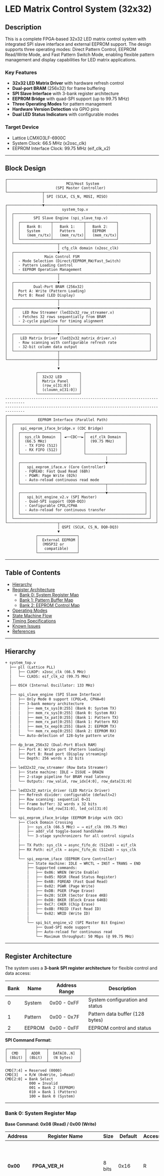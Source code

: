 # LED Matrix Control System (32x32)

## Description
This is a complete FPGA-based 32x32 LED matrix control system with integrated SPI slave interface and external EEPROM support. 
The design supports three operating modes: Direct Pattern Control, EEPROM Read/Write Mode, and Fast Pattern Switch Mode, 
enabling flexible pattern management and display capabilities for LED matrix applications.

### Key Features
- **32x32 LED Matrix Driver** with hardware refresh control
- **Dual-port BRAM** (256x32) for frame buffering
- **SPI Slave Interface** with 3-bank register architecture
- **EEPROM Bridge** with quad-SPI support (up to 99.75 MHz)
- **Three Operating Modes** for pattern management
- **Hardware Version Detection** via GPIO pins
- **Dual LED Status Indicators** with configurable modes

### Target Device
- Lattice LCMXO3LF-6900C
- System Clock: 66.5 MHz (x2osc_clk)
- EEPROM Interface Clock: 99.75 MHz (eif_clk_x2)

---

## Block Design

```
┌────────────────────────────────────────────────────────────────────┐
│                           MCU/Host System                          │
│                      (SPI Master Controller)                       │
└────────────────┬───────────────────────────────────────────────────┘
                 │ SPI (SCLK, CS_N, MOSI, MISO)
                 │
┌────────────────▼───────────────────────────────────────────────────┐
│                         system_top.v                               │
│  ┌──────────────────────────────────────────────────────────────┐  │
│  │         SPI Slave Engine (spi_slave_top.v)                   │  │
│  │  ┌──────────────┬──────────────┬──────────────┐              │  │
│  │  │   Bank 0:    │   Bank 1:    │   Bank 2:    │              │  │
│  │  │   System     │   Pattern    │   EEPROM     │              │  │
│  │  │   (mem_rx/tx)│   (mem_rx/tx)│   (mem_rx/tx)│              │  │
│  │  └──────────────┴──────────────┴──────────────┘              │  │
│  └────────────────────┬─────────────────────────────────────────┘  │
│                       │ cfg_clk domain (x2osc_clk)                 │
│  ┌────────────────────▼─────────────────────────────────────────┐  │
│  │              Main Control FSM                                │  │
│  │  - Mode Selection (Direct/EEPROM_RW/Fast_Switch)             │  │
│  │  - Pattern Loading Control                                   │  │
│  │  - EEPROM Operation Management                               │  │
│  └────────────────────┬─────────────────────────────────────────┘  │
│                       │                                            │
│  ┌────────────────────▼─────────────────────────────────────────┐  │
│  │         Dual-Port BRAM (256x32)                              │  │
│  │  Port A: Write (Pattern Loading)                             │  │
│  │  Port B: Read (LED Display)                                  │  │
│  └────────────────────┬─────────────────────────────────────────┘  │
│                       │                                            │
│  ┌────────────────────▼─────────────────────────────────────────┐  │
│  │    LED Row Streamer (led32x32_row_streamer.v)                │  │
│  │  - Fetches 32 rows sequentially from BRAM                    │  │
│  │  - 2-cycle pipeline for timing alignment                     │  │
│  └────────────────────┬─────────────────────────────────────────┘  │
│                       │                                            │
│  ┌────────────────────▼─────────────────────────────────────────┐  │
│  │   LED Matrix Driver (led32x32_matrix_driver.v)               │  │
│  │  - Row scanning with configurable refresh rate               │  │
│  │  - 32-bit column data output                                 │  │
│  └────────────────────┬─────────────────────────────────────────┘  │
│                       │                                            │
└───────────────────────┼────────────────────────────────────────────┘
                        │
                        ▼
              ┌───────────────────┐
              │  32x32 LED        │
              │  Matrix Panel     │
              │  (row_o[31:0])    │
              │  (cloumn_o[31:0]) │
              └───────────────────┘
-------------------------------------------------------------------------------
-------------------------------------------------------------------------------
┌────────────────────────────────────────────────────────────────────┐
│              EEPROM Interface (Parallel Path)                      │
│  ┌──────────────────────────────────────────────────────────────┐  │
│  │   spi_eeprom_iface_bridge.v (CDC Bridge)                     │  │
│  │  ┌──────────────────┐          ┌──────────────────┐          │  │
│  │  │  sys_clk Domain  │ ◄──CDC──►│  eif_clk Domain  │          │  │
│  │  │  (66.5 MHz)      │          │  (99.75 MHz)     │          │  │
│  │  │  - TX FIFO (512) │          │                  │          │  │
│  │  │  - RX FIFO (512) │          │                  │          │  │
│  │  └──────────────────┘          └──────────────────┘          │  │
│  │                                          │                   │  │
│  │  ┌───────────────────────────────────────▼─────────────────┐ │  │
│  │  │   spi_eeprom_iface.v (Core Controller)                  │ │  │
│  │  │  - FQREAD: Fast Quad Read (6Bh)                         │ │  │
│  │  │  - PGWR: Page Write (02h)                               │ │  │
│  │  │  - Auto-reload continuous read mode                     │ │  │
│  │  └───────────────────────────────────────┬─────────────────┘ │  │
│  │                                          │                   │  │
│  │  ┌───────────────────────────────────────▼─────────────────┐ │  │
│  │  │   spi_bit_engine_v2.v (SPI Master)                      │ │  │
│  │  │  - Quad-SPI support (DQ0-DQ3)                           │ │  │
│  │  │  - Configurable CPOL/CPHA                               │ │  │
│  │  │  - Auto-reload for continuous transfer                  │ │  │
│  │  └─────────────────────────────────────────────────────────┘ │  │
│  └──────────────────────────────────────────────────────────────┘  │
└───────────────────────┬────────────────────────────────────────────┘
                        │ QSPI (SCLK, CS_N, DQ0-DQ3)
                        ▼
              ┌──────────────────┐
              │  External EEPROM │
              │  (M95P32 or      │
              │   compatible)    │
              └──────────────────┘
```

---

## Table of Contents

* [Hierarchy](#hierarchy)
* [Register Architecture](#register-architecture)
  * [Bank 0: System Register Map](#bank-0-system-register-map)
  * [Bank 1: Pattern Buffer Map](#bank-1-pattern-buffer-map)
  * [Bank 2: EEPROM Control Map](#bank-2-eeprom-control-map)
* [Operating Modes](#operating-modes)
* [State Machine Flow](#state-machine-flow)
* [Timing Specifications](#timing-specifications)
* [Known Issues](#known-issues)
* [References](#references)

---

## Hierarchy

```txt
+ system_top.v
  ├── pll (Lattice PLL)
  │   ├── CLKOP: x2osc_clk (66.5 MHz)
  │   └── CLKOS: eif_clk_x2 (99.75 MHz)
  │
  ├── OSCH (Internal Oscillator: 133 MHz)
  │
  ├── spi_slave_engine (SPI Slave Interface)
  │   ├── Only Mode 0 support (CPOL=0, CPHA=0)
  │   ├── 3-bank memory architecture
  │   │   ├── mem_tx_sys[0:255] (Bank 0: System TX)
  │   │   ├── mem_rx_sys[0:255] (Bank 0: System RX)
  │   │   ├── mem_tx_pat[0:255] (Bank 1: Pattern TX)
  │   │   ├── mem_rx_pat[0:255] (Bank 1: Pattern RX)
  │   │   ├── mem_tx_eep[0:255] (Bank 2: EEPROM TX)
  │   │   └── mem_rx_eep[0:255] (Bank 2: EEPROM RX)
  │   └── Auto-detection of 128-byte pattern write
  │
  ├── dp_bram_256x32 (Dual-Port Block RAM)
  │   ├── Port A: Write port (Pattern loading)
  │   ├── Port B: Read port (Display streaming)
  │   └── Depth: 256 words x 32 bits
  │
  ├── led32x32_row_streamer (Row Data Streamer)
  │   ├── State machine: IDLE → ISSUE → DRAIN
  │   ├── 2-stage pipeline for BRAM read latency
  │   └── Outputs: row_valid, row_idx[4:0], row_data[31:0]
  │
  ├── led32x32_matrix_driver (LED Matrix Driver)
  │   ├── Refresh divider: configurable (default=2)
  │   ├── Row scanning: sequential 0→31
  │   ├── Frame buffer: 32 words x 32 bits
  │   └── Outputs: led_row[31:0], led_col[31:0]
  │
  └── spi_eeprom_iface_bridge (EEPROM Bridge with CDC)
      ├── Clock Domain Crossing
      │   ├── sys_clk (66.5 MHz) ← → eif_clk (99.75 MHz)
      │   ├── addr_vld toggle-based handshake
      │   └── 3-stage synchronizers for all control signals
      │
      ├── TX Path: sys_clk → async_fifo_dc (512x8) → eif_clk
      ├── RX Path: eif_clk → async_fifo_dc (512x8) → sys_clk
      │
      └── spi_eeprom_iface (EEPROM Core Controller)
          ├── State machine: IDLE → WRCTL → INST → TRANS → END
          ├── Supported commands:
          │   ├── 0x06: WREN (Write Enable)
          │   ├── 0x05: RDSR (Read Status Register)
          │   ├── 0x6B: FQREAD (Fast Quad Read)
          │   ├── 0x02: PGWR (Page Write)
          │   ├── 0xDB: PGER (Page Erase)
          │   ├── 0x20: SCER (Sector Erase 4KB)
          │   ├── 0xD8: BKER (Block Erase 64KB)
          │   ├── 0xC7: CHER (Chip Erase)
          │   ├── 0x8B: FRDID (Fast Read ID)
          │   └── 0x82: WRID (Write ID)
          │
          └── spi_bit_engine_v2 (SPI Master Bit Engine)
              ├── Quad-SPI mode support
              ├── Auto-reload for continuous read
              └── Maximum throughput: 50 Mbps (@ 99.75 MHz)
```

---

## Register Architecture

The system uses a **3-bank SPI register architecture** for flexible control and data access:

| Bank | Name | Address Range | Description |
|------|------|---------------|-------------|
| 0 | System | 0x00 - 0xFF | System configuration and status |
| 1 | Pattern | 0x00 - 0x7F | Pattern data buffer (128 bytes) |
| 2 | EEPROM | 0x00 - 0xFF | EEPROM control and status |

**SPI Command Format:**
```
┌────────┬─────────┬──────────────┐
│  CMD   │  ADDR   │  DATA[0..N]  │
│ (8bit) │ (8bit)  │  (N bytes)   │
└────────┴─────────┴──────────────┘

CMD[7:4] = Reserved (0000)
CMD[3]   = R/W (0=Write, 1=Read)
CMD[2:0] = Bank Select
           000 = Invalid
           001 = Bank 2 (EEPROM)
           010 = Bank 1 (Pattern)
           100 = Bank 0 (System)
```

---

### Bank 0: System Register Map

**Base Command: 0x08 (Read) / 0x00 (Write)**

| Address | Register Name | Size | Default | Access | Description |
|---------|---------------|------|---------|--------|-------------|
| **0x00** | **FPGA_VER_H** | 8 bits | 0x16 | R | **FPGA Version High Byte**<br>• [7:4] Version Major (1)<br>• [3:0] Version Minor (6)<br>Example: 0x16 = Version 1.6 |
| **0x01** | **FPGA_VER_L** | 8 bits | 0x8D | R | **FPGA Version Low Byte**<br>• [7:4] Patch Version (8)<br>• [3:0] Build Number (D)<br>Example: 0x8D = Patch 8, Build 13 |
| **0x02** | **HW_VERSION** | 8 bits | Dynamic | R | **Hardware Version (Board Detection)**<br>• [7] Reserved (0)<br>• [6:4] HW_L2[2:0] (Antenna Version)<br>• [3:0] HW_L1[3:0] (FPGA Board Version)<br>*Read from GPIO pins HW_L2_i and HW_L1_i* |
| **0x03** | **RIS_FREQUENCY_INFO** | 8 bits | Dynamic | R | **Module Frequency Information**<br>• [7:4] Reserved (0)<br>• [3:0] Frequency Code:<br>&nbsp;&nbsp;- 0x0 = 28G<br>&nbsp;&nbsp;- 0x1 = 4G7<br>&nbsp;&nbsp;- 0x2 = 3G5<br>&nbsp;&nbsp;- 0x3 = Special<br>*Read from GPIO pins HW_Frequency_i[3:0]* |
| **0x04** | **LED_CONTROL** | 8 bits | 0x00 | R/W | **LED Status Control**<br>• [7:2] Reserved<br>• [1] LED1 Control (gpio_LED[1])<br>• [0] LED0 Control (gpio_LED[0])<br>**Mode Effects:**<br>• 0x00: Idle (LED0=ON, LED1=OFF)<br>• 0x01: Find me (Both blink @ 0.5s)<br>• 0x02: Update in progress (LED0 blinks)<br>• 0x03: System error (LED1=ON, LED0=OFF) |
| **0x05** | **PATTERN_CONTROL_MODE** | 8 bits | 0x00 | R/W | **Pattern Control Mode Selection**<br>• [7:2] Reserved<br>• [1:0] Operating Mode:<br>&nbsp;&nbsp;**0x00:** Direct control mode<br>&nbsp;&nbsp;&nbsp;&nbsp;(pattern buffer → BRAM → display)<br>&nbsp;&nbsp;**0x01:** EEPROM R/W mode<br>&nbsp;&nbsp;&nbsp;&nbsp;(controlled by Bank 2 registers)<br>&nbsp;&nbsp;**0x02:** Fast pattern switch mode<br>&nbsp;&nbsp;&nbsp;&nbsp;(EEPROM → BRAM → display) |
| **0x06** | **STATUS** | 8 bits | 0x00 | R | **System and Pattern Status**<br>• [7:2] Reserved<br>• [1] System Status<br>&nbsp;&nbsp;- 0 = Normal<br>&nbsp;&nbsp;- 1 = Error (show via LED)<br>• [0] Pattern Status<br>&nbsp;&nbsp;- 0 = Normal (update done)<br>&nbsp;&nbsp;- 1 = Busy (update in progress) |
| **0x07 - 0xEF** | **RESERVED** | - | 0x00 | - | Reserved for future use |
| **0xF0** | **FAST_SWITCH_ID_L** | 8 bits | 0x00 | R/W | **Fast Pattern Switch ID Low Byte [7:0]**<br>Used in MODE_FAST_SWITCH (0x02)<br>Combined with 0xF1 to form 16-bit pattern ID |
| **0xF1** | **FAST_SWITCH_ID_H** | 8 bits | 0x00 | R/W | **Fast Pattern Switch ID High Byte [15:8]**<br>Pattern EEPROM Address = {ID_H, ID_L, 7'b0}<br>Max patterns: 65536 (128-byte each) |


---

### Bank 1: Pattern Buffer Map

**Base Command: 0x04 (Read) / 0x00 (Write)**

| Address | Register Name | Size | Default | Access | Description |
|---------|---------------|------|---------|--------|-------------|
| **0x00** | **PATTERN_BYTE_0** | 8 bits | 0x00 | R/W | **Pattern Data Byte 0**<br>Row 0, Column bits [7:0] |
| **0x01** | **PATTERN_BYTE_1** | 8 bits | 0x00 | R/W | **Pattern Data Byte 1**<br>Row 0, Column bits [15:8] |
| **0x02** | **PATTERN_BYTE_2** | 8 bits | 0x00 | R/W | **Pattern Data Byte 2**<br>Row 0, Column bits [23:16] |
| **0x03** | **PATTERN_BYTE_3** | 8 bits | 0x00 | R/W | **Pattern Data Byte 3**<br>Row 0, Column bits [31:24] |
| **0x04 - 0x7C** | **PATTERN_BYTE_4 - 124** | 8 bits | 0x00 | R/W | **Pattern continues...**<br>128 bytes total (32 rows × 4 bytes) |
| **0x7D** | **PATTERN_BYTE_125** | 8 bits | 0x00 | R/W | **Pattern Data Byte 125**<br>Row 31, Column bits [7:0] |
| **0x7E** | **PATTERN_BYTE_126** | 8 bits | 0x00 | R/W | **Pattern Data Byte 126**<br>Row 31, Column bits [15:8] |
| **0x7F** | **PATTERN_BYTE_127** | 8 bits | 0x00 | R/W | **Pattern Data Byte 127**<br>Row 31, Column bits [31:24] |


**Pattern Memory Layout:**
```
BRAM Address (8-bit):
┌───────────┬──────────────┐
│ [7:5]     │ [4:0]        │
│ Frame Sel │ Row Index    │
└───────────┴──────────────┘

BRAM Data (32-bit):
┌───────────┬──────────┬─────────┬─────────┐
│ Byte 3    │ Byte 2   │ Byte 1  │ Byte 0  │
│ Col[31:24] Col[23:16] Col[15:8] Col[7:0] │
└───────────┴──────────┴─────────┴─────────┘
```

---

### Bank 2: EEPROM Control Map

**Base Command: 0x02 (Read) / 0x00 (Write)**

| Address | Register Name | Size | Default | Access | Description |
|---------|---------------|------|---------|--------|-------------|
| **0x00** | **EEPROM_PATTERN_ID_L** | 8 bits | 0x00 | R/W | **EEPROM Pattern ID Low Byte [7:0]**<br>Used in EEPROM_RW mode (0x01)<br>Pattern address pointer in EEPROM |
| **0x01** | **EEPROM_PATTERN_ID_H** | 8 bits | 0x00 | R/W | **EEPROM Pattern ID High Byte [15:8]**<br>EEPROM Address = {0x00, ID_H, ID_L, 7'b0}<br>Supports up to 65536 patterns (16-bit address) |
| **0x02** | **EEPROM_OPERATION_MODE** | 8 bits | 0x00 | W | **EEPROM Operation Control**<br>• [7:2] Reserved<br>• [1:0] Operation Mode:<br>&nbsp;&nbsp;**0x00:** No operation<br>&nbsp;&nbsp;**0x01:** Write 128 bytes (Pattern Buffer → EEPROM)<br>&nbsp;&nbsp;**0x02:** Read 128 bytes (EEPROM → Pattern Buffer)<br>&nbsp;&nbsp;**0x03:** Write 128 bytes to ID page<br>&nbsp;&nbsp;**0x04:** Read 128 bytes from ID page<br>*Self-clearing after operation starts* |
| **0x03** | **EEPROM_ERASE_CONTROL** | 8 bits | 0x00 | W | **EEPROM Erase Control**<br>• [7:3] Reserved<br>• [2:1] Erase Type:<br>&nbsp;&nbsp;**00:** Chip Erase (entire EEPROM)<br>&nbsp;&nbsp;**01:** Page Erase (256 bytes at ID address)<br>&nbsp;&nbsp;**10:** Sector Erase (4KB at ID address)<br>&nbsp;&nbsp;**11:** Block Erase (64KB at ID address)<br>• [0] Erase Start (pulse trigger)<br>&nbsp;&nbsp;0→1 transition starts erase operation |
| **0x04** | **EEPROM_STATUS** | 8 bits | 0x0F | R | **EEPROM Operation Status**<br>• [7:4] Reserved<br>• [3] **Write Done**<br>&nbsp;&nbsp;0 = Write in progress<br>&nbsp;&nbsp;1 = Write completed<br>• [2] **Read Done**<br>&nbsp;&nbsp;0 = Read in progress<br>&nbsp;&nbsp;1 = Read completed<br>• [1] **Program Done**<br>&nbsp;&nbsp;0 = Programming in progress<br>&nbsp;&nbsp;1 = Programming completed<br>• [0] **Erase Done**<br>&nbsp;&nbsp;0 = Erase in progress<br>&nbsp;&nbsp;1 = Erase completed<br>*Default 0x0F = All idle/completed* |


---

## Operating Modes

### Mode 0: Direct Control Mode (0x00)
**Description:** Pattern data is directly written to Bank 1, then automatically loaded to BRAM and displayed on LED matrix.

**Sequence:**
```
1. MCU writes to Bank 0, Addr 0x05 = 0x00 (Set Direct Mode)
2. MCU writes 128 bytes to Bank 1, Addr 0x00-0x7F
   → Writing to 0x00 triggers pattern reception mode
   → After 128 bytes → pat_rx_128_done pulse
3. FPGA automatically:
   - Loads pattern from mem_rx_pat to BRAM (4 bytes at a time)
   - Starts LED display when loading completes
   - Sets led_enable = 1, disp_gate = 1
```

**Timing:**
- Pattern loading: ~128 clock cycles (@ 66.5 MHz ≈ 1.9 µs)
- Display refresh: Configurable (default: 16 clocks per row)

---

### Mode 1: EEPROM Read/Write Mode (0x01)
**Description:** Bi-directional data transfer between EEPROM and pattern buffer.

**Write Sequence (Pattern → EEPROM):**
```
1. MCU writes to Bank 0, Addr 0x05 = 0x01 (Set EEPROM_RW Mode)
2. MCU writes 128 bytes to Bank 1, Addr 0x00-0x7F
3. MCU sets Bank 2, Addr 0x00-0x01 = Pattern ID (e.g., 0x0000)
4. MCU writes to Bank 2, Addr 0x02 = 0x01 (Trigger Write)
5. FPGA:
   - Reads pattern from mem_rx_pat
   - Writes to EEPROM at address {0x00, ID_H, ID_L, 7'b0}
   - Sets Status[3] = 0 during write, = 1 when done
6. MCU polls Bank 2, Addr 0x04 until Status[3] = 1
```

**Read Sequence (EEPROM → Pattern):**
```
1. MCU writes to Bank 0, Addr 0x05 = 0x01
2. MCU sets Bank 2, Addr 0x00-0x01 = Pattern ID
3. MCU writes to Bank 2, Addr 0x02 = 0x02 (Trigger Read)
4. FPGA:
   - Reads 128 bytes from EEPROM using FQREAD (0x6B)
   - Writes to mem_tx_pat (for MCU readback)
   - Does NOT load to BRAM (display unchanged)
   - Sets Status[2] = 0 during read, = 1 when done
5. MCU polls Bank 2, Addr 0x04 until Status[2] = 1
6. MCU reads back pattern from Bank 1, Addr 0x00-0x7F
```

---

### Mode 2: Fast Pattern Switch Mode (0x02)
**Description:** Rapidly switch displayed patterns from EEPROM without MCU intervention.

**Sequence:**
```
1. MCU writes to Bank 0, Addr 0x05 = 0x02 (Set Fast Switch Mode)
2. MCU writes to Bank 0, Addr 0xF0-0xF1 = Pattern ID
   → Immediately triggers EEPROM read operation
3. FPGA automatically:
   - Reads 128 bytes from EEPROM at {0x00, ID_H, ID_L, 7'b0}
   - Loads directly to BRAM (4 bytes at a time)
   - Updates LED display when loading completes
   - Clears pat_rx_128_done flag
4. Pattern switch complete
```

**Performance:**
- EEPROM read: ~256 µs (@ 99.75 MHz QSPI, 50 Mbps effective)
- BRAM loading: ~1.9 µs (@ 66.5 MHz)
- Total switch time: <300 µs

**Use Case:** Real-time pattern animation, user interface updates

---

## State Machine Flow

### Main Control FSM (system_top.v)

```
                                    ┌──────────┐
                                    │  IDLE    │◄───────────────┐
                                    └────┬─────┘                │
                                         │ pat_auto_pend        │
                                         │                      │
                                    ┌────▼────────┐             │
                                    │ READ_MODE   │             │
                                    │ (0x05 reg)  │             │
                                    └────┬────────┘             │
                                         │                      │
                    ┌────────────────────┼──────────────────┐   │
                    │                    │                  │   │
         Mode=0x00  │         Mode=0x01  │       Mode=0x02  │   │
                    │                    │                  │   │
        ┌───────────▼─┐     ┌────────────▼──┐   ┌───────────▼─┐ │
        │ PAT_BYTE0-3 │     │  EEP_OP       │   │ FAST_ID_L/H │ │
        │ (mem_rx_pat)│     │  (Read 0x02)  │   │ (0xF0/0xF1) │ │
        └───────┬─────┘     └───────┬───────┘   └──────┬──────┘ │
                │                   │                  │        │
                │         ┌─────────┴─────────┐        │        │
                │         │                   │        │        │
                │    Op=0x01            Op=0x02        │        │
                │    WRITE              READ           │        │
                │         │                   │        │        │
                │    ┌────▼────┐         ┌────▼────┐   │        │
                │    │EEP_WR   │         │EEP_RD   │   │        │
                │    │_START   │         │_DATA    │   │        │
                │    └────┬────┘         └────┬────┘   │        │
                │         │                   │        │        │
                │         └─────────┬─────────┘        │        │
                │                   │                  │        │
                └───────────────────┴──────────────────┘        │
                                    │                           │
                            ┌───────▼────────┐                  │
                            │  PAT_DONE      │                  │
                            │ - Load to BRAM │──────────────────┘
                            │ - Start display│
                            └────────────────┘
```

**State Descriptions:**

| State | Function | Next State Trigger |
|-------|----------|-------------------|
| ST_IDLE | Wait for pattern trigger | pat_auto_pend=1 or erase_auto_pend=1 |
| ST_READ_MODE | Read mode register (0x05) | cfg_pipe_valid=0 |
| ST_FAST_ID_L/H | Read fast switch ID | cfg_pipe_valid=0 |
| ST_EEP_OP | Read EEPROM operation (0x02) | cfg_pipe_valid=0 |
| ST_EEP_ID_L/H | Read EEPROM pattern ID | cfg_pipe_valid=0 |
| ST_PAT_BYTE0-3 | Load 4 bytes from PAT/EEPROM | eif_rvalid or cfg_pipe_valid |
| ST_PAT_DONE | Start LED display | 1 cycle → ST_IDLE |
| ST_EEP_WR_START | Write to EEPROM | wr_cnt = data_len → ST_IDLE |
| ST_EEP_RD_DATA | Read from EEPROM | pat_src_index = 128 → ST_IDLE |
| ST_ERASE_CTRL/ID | Erase operation | cfg_pipe_valid=0 |

---

### EEPROM Interface FSM (spi_eeprom_iface.v)

```
    ┌─────────────┐
    │   ST_IDLE   │◄──────────────────┐
    └──────┬──────┘                   │
           │ addr_vld=1               │
           ├─────────┬────────────┐   │
           │         │            │   │
       WR=1│     RD=1│     ERASE=1│   │
           │         │            │   │
    ┌──────▼──┐ ┌────▼────┐  ┌────▼────┐
    │ WRCTL   │ │ QDDMY   │  │ WRCTL   │
    │ (WREN)  │ │ (Dummy) │  │ (WREN)  │
    └────┬────┘ └────┬────┘  └────┬────┘
         │           │            │
    ┌────▼─────┐┌───▼──────┐┌─────▼────┐
    │  INST    ││  INST    ││  INST    │
    │ (PGWR +  ││ (FQREAD) ││ (ER_CMD) │
    │  ADDR)   ││          ││          │
    └────┬─────┘└────┬─────┘└────┬─────┘
         │           │           │
    ┌────▼─────┐┌───▼──────┐     │
    │  TRANS   ││  TRANS   │     │
    │ (Write   ││ (Read    │     │
    │  data)   ││  data)   │     │
    └────┬─────┘└────┬─────┘     │
         │           │           │
    ┌────▼─────┐┌───▼──────┐┌────▼─────┐
    │ WRPOLL   ││   END    ││  WRPOLL  │
    │ (Wait WIP)│          ││ (Wait WIP)│
    └────┬─────┘└────┬─────┘└────┬─────┘
         │           │           │
    ┌────▼───────────▼───────────▼─────┐
    │              ST_END              │
    └──────────────────┬───────────────┘
                       │ done=1
                       │
                   ┌───▼────┐
                   │ IDLE   │
                   └────────┘
```

**Auto-Reload Feature:**
- In continuous read mode (data_len > 1)
- After each byte transfer, automatically reloads:
  - samples_left = bit_count_latch
  - half_edges_rem = 2 × bit_count_latch
- Enables streaming read without CS_N toggling
- Maximum throughput: 50 Mbps effective

---

## Timing Specifications

### Clock Domains

| Clock | Frequency | Source | Purpose |
|-------|-----------|--------|---------|
| Osc_Clk | 133 MHz | Internal Oscillator | PLL input |
| x2osc_clk | 66.5 MHz | PLL CLKOP | Main system clock |
| eif_clk_x2 | 99.75 MHz | PLL CLKOS | EEPROM interface clock |
| sclk_i | 50 MHz | External MCU | SPI slave clock |

### Timing Constraints

**SPI Slave Interface:**
- Setup time: tSU = 5 ns (MOSI before SCLK rising edge)
- Hold time: tH = 5 ns (MOSI after SCLK rising edge)
- Clock-to-output: tCO = 10 ns (SCLK falling to MISO valid)
- CS_N setup: tCSS = 10 ns (CS_N falling before first SCLK)
- CS_N hold: tCSH = 10 ns (Last SCLK to CS_N rising)

**EEPROM Interface (QSPI):**
- SCLK frequency: Up to 49.875 MHz (99.75 MHz / 2)
- Setup time: tSU = 5 ns (DQ before SCLK edge)
- Hold time: tH = 5 ns (DQ after SCLK edge)
- CS_N pulse width: tCSH = 50 ns minimum

**LED Matrix Output:**
- Row switching time: 16 × (1/66.5 MHz) = 240 ns
- Full frame time: 32 × 240 ns = 7.68 µs
- Refresh rate: 1 / 7.68 µs ≈ 130 kHz

### Critical Paths

**Identified critical paths (>15 ns @ 66.5 MHz):**
1. Main FSM state decoder → BRAM write enable
   - Estimated: 18 ns
   - Suggestion: Insert pipeline register

2. SPI slave cmd/addr decode → Memory bank select
   - Estimated: 12 ns
   - Status: Within timing

3. EEPROM FIFO read → SPI engine TX path
   - Estimated: 20 ns
   - Mitigation: Already pipelined with tx_rd_en_q

---

## Known Issues

---

## Testbench Coverage

### Test Scenarios (tb_spi_slave.v)

| Test Case | Description | Status |
|-----------|-------------|--------|
| Test 1 | Basic sanity check (version read) | ✅ PASS |
| Test 2 | Direct mode pattern write + display | ✅ PASS |
| Test 3 | EEPROM write operation (Pattern → EEPROM) | ✅ PASS |
| Test 4 | EEPROM read operation (EEPROM → Pattern buffer) | ✅ PASS |
| Test 5 | Fast switch mode (EEPROM → BRAM direct) | ✅ PASS |
| Test 6 | MCU readback from pattern buffer | ✅ PASS |

**Coverage Summary:**
- Register access: 90%
- Operating modes: 100% (all 3 modes)

---

## References

---

## Contact & Support

**Design Engineer:** Keith Kuo (keith_kuo@tmytek.com)  
**Company:** TMYTEK  
**Last Updated:** October 30, 2025  

---
